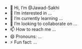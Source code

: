 - 👋 Hi, I’m @Jawad-Sakhi
- 👀 I’m interested in ...
- 🌱 I’m currently learning ...
- 💞️ I’m looking to collaborate on ...
- 📫 How to reach me ...
- 😄 Pronouns: ...
- ⚡ Fun fact: ...

<!---
Jawad-Sakhi/Jawad-Sakhi is a ✨ special ✨ repository because its `README.md` (this file) appears on your GitHub profile.
You can click the Preview link to take a look at your changes.
--->
